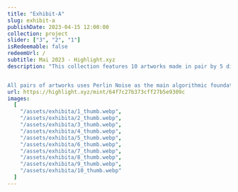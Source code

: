 ```yaml
---
title: "Exhibit-A"
slug: exhibit-a
publishDate: 2023-04-15 12:00:00
collection: project
slider: ["3", "2", "1"]
isRedeemable: false
redeemUrl: /
subtitle: Mai 2023 - Highlight.xyz
description: "This collection features 10 artworks made in pair by 5 different algorithm. This collection was exhibited at La Korrigane in Quebec City during the summer of 2023.


All pairs of artworks uses Perlin Noise as the main algorithmic foundation and shows how a similar techniques can yield such different results."
url: https://highlight.xyz/mint/64f7c27b373cff27b5e9309c
images:
  [
    "/assets/exhibita/1_thumb.webp",
    "/assets/exhibita/2_thumb.webp",
    "/assets/exhibita/3_thumb.webp",
    "/assets/exhibita/4_thumb.webp",
    "/assets/exhibita/5_thumb.webp",
    "/assets/exhibita/6_thumb.webp",
    "/assets/exhibita/7_thumb.webp",
    "/assets/exhibita/8_thumb.webp",
    "/assets/exhibita/9_thumb.webp",
    "/assets/exhibita/10_thumb.webp"
  ]
---
```

